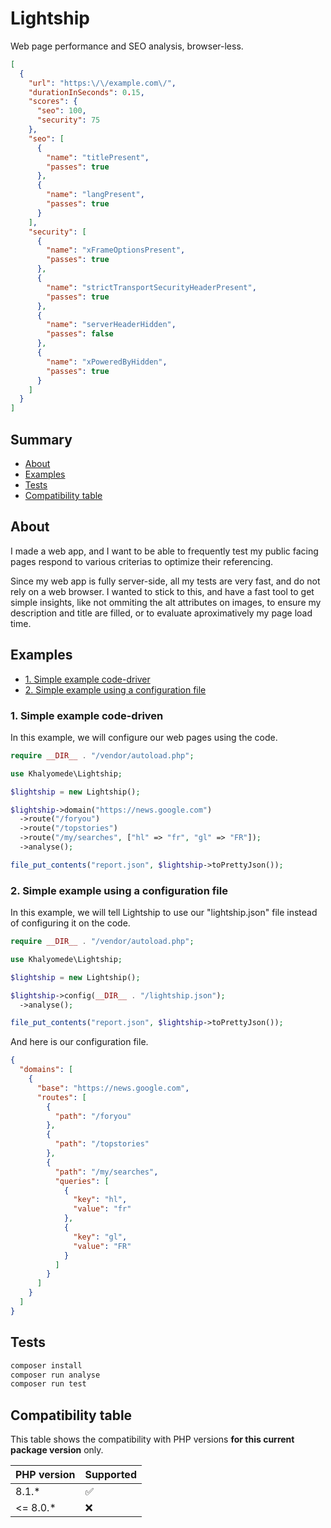 # Lightship

Web page performance and SEO analysis, browser-less.

```json
[
  {
    "url": "https:\/\/example.com\/",
    "durationInSeconds": 0.15,
    "scores": {
      "seo": 100,
      "security": 75
    },
    "seo": [
      {
        "name": "titlePresent",
        "passes": true
      },
      {
        "name": "langPresent",
        "passes": true
      }
    ],
    "security": [
      {
        "name": "xFrameOptionsPresent",
        "passes": true
      },
      {
        "name": "strictTransportSecurityHeaderPresent",
        "passes": true
      },
      {
        "name": "serverHeaderHidden",
        "passes": false
      },
      {
        "name": "xPoweredByHidden",
        "passes": true
      }
    ]
  }
]
```

## Summary

- [About](#about)
- [Examples](#examples)
- [Tests](#tests)
- [Compatibility table](#compatibility-table)

## About

I made a web app, and I want to be able to frequently test my public facing pages respond to various criterias to optimize their referencing.

Since my web app is fully server-side, all my tests are very fast, and do not rely on a web browser. I wanted to stick to this, and have a fast tool to get simple insights, like not ommiting the alt attributes on images, to ensure my description and title are filled, or to evaluate aproximatively my page load time.

## Examples

- [1. Simple example code-driver](#1-simple-example-code-driven)
- [2. Simple example using a configuration file](#2-simple-example-using-a-configuration-file)

### 1. Simple example code-driven

In this example, we will configure our web pages using the code.

```php
require __DIR__ . "/vendor/autoload.php";

use Khalyomede\Lightship;

$lightship = new Lightship();

$lightship->domain("https://news.google.com")
  ->route("/foryou")
  ->route("/topstories")
  ->route("/my/searches", ["hl" => "fr", "gl" => "FR"]);
  ->analyse();

file_put_contents("report.json", $lightship->toPrettyJson());
```

### 2. Simple example using a configuration file

In this example, we will tell Lightship to use our "lightship.json" file instead of configuring it on the code.

```php
require __DIR__ . "/vendor/autoload.php";

use Khalyomede\Lightship;

$lightship = new Lightship();

$lightship->config(__DIR__ . "/lightship.json");
  ->analyse();

file_put_contents("report.json", $lightship->toPrettyJson());
```

And here is our configuration file.

```json
{
  "domains": [
    {
      "base": "https://news.google.com",
      "routes": [
        {
          "path": "/foryou"
        },
        {
          "path": "/topstories"
        },
        {
          "path": "/my/searches",
          "queries": [
            {
              "key": "hl",
              "value": "fr"
            },
            {
              "key": "gl",
              "value": "FR"
            }
          ]
        }
      ]
    }
  ]
}
```

## Tests

```bash
composer install
composer run analyse
composer run test
```

## Compatibility table

This table shows the compatibility with PHP versions **for this current package version** only.

| PHP version | Supported |
|-------------|-----------|
| 8.1.*       | ✅        |
| <= 8.0.*    | ❌        |
